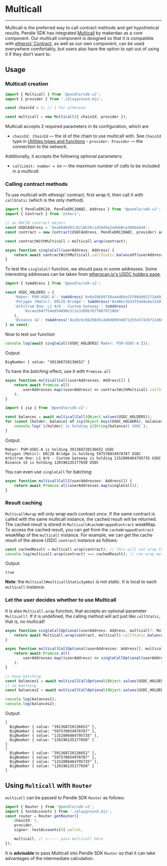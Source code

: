 
# Multicall

---

Multicall is the preferred way to call contract methods and get hypothetical
results. Pendle SDK has integrated
[Multicall](https://github.com/makerdao/multicall) by makerdao as a core
component. Our multicall component is designed so that it is compatible with
[ethersjs’ Contract][ethers-Contract], as well as our own component, can be used everywhere
comfortably, but users also have the option to opt-out of using it if they don’t
want to.

## Usage

### Multicall creation

```ts
import { Multicall } from '@pendle/sdk-v2';
import { provider } from './playground.mjs';

const chainId = 1; // 1 for ethereum

const multicall = new Multicall({ chainId, provider });
```

Multicall accepts 2 required parameters in its configuration, which are

- `chainId: ChainId` — the id of the chain to use multicall with. See `ChainId` type in  [Utilities types and functions](./utilities-types-and-functions.mts.md) - `provider: Provider` — the connection to the network.

Additionally, it accepts the following optional parameters:

- `callLimit: number = 64` — the maximum number of *calls* to be included in a *multicall*.

### Calling contract methods

To use multicall with ethresjs’ contract, first wrap it, then call it with `callStatic` (which is the only method).

```ts
import { PendleERC20, PendleERC20ABI, Address } from '@pendle/sdk-v2';
import { Contract } from 'ethers';

// an ERC20 contract object
const USDCAddress = '0xa0b86991c6218b36c1d19d4a2e9eb0ce3606eb48';
const contract = new Contract(USDCAddress, PendleERC20ABI, provider) as PendleERC20;

const contractWithMulticall = multicall.wrap(contract);

async function singleCall(userAddress: Address) {
    return await contractWithMulticall.callStatic.balanceOf(userAddress);
}
```

To test the `singleCall` function, we should pass in some addresses. Some interesting addresses can be taken from [etherscan.io's USDC holders page](https://etherscan.io/token/0xa0b86991c6218b36c1d19d4a2e9eb0ce3606eb48#balances).

```ts
import { toAddress } from '@pendle/sdk-v2';

const USDC_HOLDERS = {
    'Maker: PSM-USDC-A': toAddress('0x0a59649758aa4d66e25f08dd01271e891fe52199'),
    'Polygon (Matic): ERC20 Bridge': toAddress('0x40ec5b33f54e0e8a33a975908c5ba1c14e5bbbdf'),
    'Arbitrum One: L1 Arb - Custom Gateway': toAddress(
        '0xcee284f754e854890e311e3280b767f80797180d'
    ),
    'Binance 14': toAddress('0x28c6c06298d514db089934071355e5743bf21d60'),
} as const;
```

Now to test our function

```ts
console.log(await singleCall(USDC_HOLDERS['Maker: PSM-USDC-A']));
```

Output:

```
BigNumber { value: "391368720136652" }
```

To have the *batching* effect, use it with `Promise.all`

```ts
async function multicallCall(userAddresses: Address[]) {
    return await Promise.all(
        userAddresses.map((userAddress) => contractWithMulticall.callStatic.balanceOf(userAddress))
    );
}
```



```ts
import { zip } from '@pendle/sdk-v2';

const balances = await multicallCall(Object.values(USDC_HOLDERS));
for (const [holder, balance] of zip(Object.keys(USDC_HOLDERS), balances)) {
    console.log(`${holder} is holding ${String(balance)} USDC`);
}
```

Output:

```
Maker: PSM-USDC-A is holding 391368720136652 USDC
Polygon (Matic): ERC20 Bridge is holding 597570034978787 USDC
Arbitrum One: L1 Arb - Custom Gateway is holding 1152806464795735 USDC
Binance 14 is holding 120196135177650 USDC
```

You can even use `singleCall` for batching:

```ts
async function multicallCall2(userAddresses: Address[]) {
    return await Promise.all(userAddresses.map(singleCall));
}
```

### Result caching

`Multicall#wrap` will only wrap each contract *once*. If the same contract is called with the same multicall instance, the cached result will be returned. The cached result is stored in `Multicall#cacheWrappedContract` weakMap. To access the cached result, you can get from the `cacheWrappedContract` weakMap of the `multicall` instance. For example, we can get the cache result of the above USDC `contract` instance as follows:

```ts
const cachedResult = multicall.wrap(contract); // this will not wrap the contract again, but return the cached result
console.log(multicall.wrap(contract) === cachedResult); // can wrap multiple times
```

Output:

```
true
```

**Note**: the `Multicall#multicallStaticSymbol` is not *static*. It is local to each `multicall` instance.

### Let the user decides whether to use Multicall

It is also `Multicall.wrap` function, that accepts an optional parameter `Multicall?`. If it is undefined, the calling method will act just like `callStatic`, that is, no multicall!

```ts
async function singleCallOptional(userAddress: Address, multicall?: Multicall) {
    return await Multicall.wrap(contract, multicall).callStatic.balanceOf(userAddress);
}

async function multicallCallOptional(userAddresses: Address[], multicall?: Multicall) {
    return await Promise.all(
        userAddresses.map((userAddress) => singleCallOptional(userAddress, multicall))
    );
}

// have batching
const balances1 = await multicallCallOptional(Object.values(USDC_HOLDERS), multicall);
// no batching
const balances2 = await multicallCallOptional(Object.values(USDC_HOLDERS));

console.log(balances1);
console.log(balances2);
```

Output:

```
[
  BigNumber { value: "391368720136652" },
  BigNumber { value: "597570034978787" },
  BigNumber { value: "1152806464795735" },
  BigNumber { value: "120196135177650" }
]
[
  BigNumber { value: "391368720136652" },
  BigNumber { value: "597570034978787" },
  BigNumber { value: "1152806464795735" },
  BigNumber { value: "120196135177650" }
]
```

## Using `Multicall` with `Router`

`multicall` can be passed to Pendle SDK `Router` as follows:

```ts
import { Router } from '@pendle/sdk-v2';
import { testAccounts } from './playground.mjs';
const router = Router.getRouter({
    chainId: 1,
    provider,
    signer: testAccounts[0].wallet,

    multicall, // <----- pass multicall here
});
```

It is **advisable** to pass Multicall into Pendle SDK `Router` so 
that it can take advantages of the intermediate calculation.

[ethers-Contract]: https://docs.ethers.org/v5/api/contract/contract/
